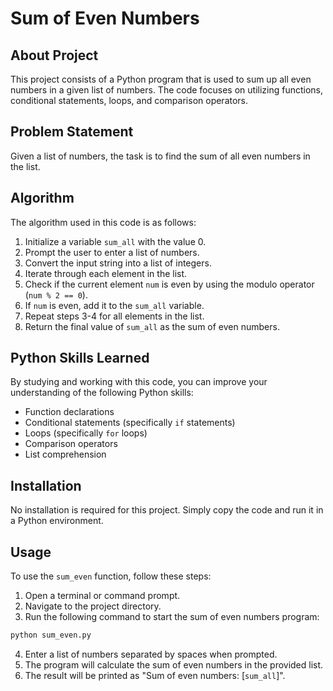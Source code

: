 # Sum of Even Numbers

## About Project

This project consists of a Python program that is used to sum up all even numbers in a given list of numbers. The code focuses on utilizing functions, conditional statements, loops, and comparison operators.

## Problem Statement

Given a list of numbers, the task is to find the sum of all even numbers in the list.

## Algorithm

The algorithm used in this code is as follows:

1. Initialize a variable `sum_all` with the value 0.
2. Prompt the user to enter a list of numbers.
3. Convert the input string into a list of integers.
4. Iterate through each element in the list.
5. Check if the current element `num` is even by using the modulo operator (`num % 2 == 0`).
6. If `num` is even, add it to the `sum_all` variable.
7. Repeat steps 3-4 for all elements in the list.
8. Return the final value of `sum_all` as the sum of even numbers.

## Python Skills Learned

By studying and working with this code, you can improve your understanding of the following Python skills:

- Function declarations
- Conditional statements (specifically `if` statements)
- Loops (specifically `for` loops)
- Comparison operators
- List comprehension

## Installation

No installation is required for this project. Simply copy the code and run it in a Python environment.

## Usage

To use the `sum_even` function, follow these steps:

1. Open a terminal or command prompt.
2. Navigate to the project directory.
3. Run the following command to start the sum of even numbers program:
```bash
python sum_even.py
```
4. Enter a list of numbers separated by spaces when prompted.
5. The program will calculate the sum of even numbers in the provided list.
6. The result will be printed as "Sum of even numbers: [`sum_all`]".
